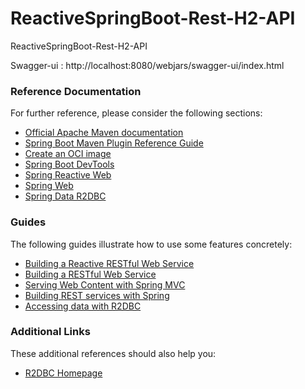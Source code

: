 # ReactiveSpringBoot-Rest-H2-API
ReactiveSpringBoot-Rest-H2-API

Swagger-ui : http://localhost:8080/webjars/swagger-ui/index.html

### Reference Documentation
For further reference, please consider the following sections:

* [Official Apache Maven documentation](https://maven.apache.org/guides/index.html)
* [Spring Boot Maven Plugin Reference Guide](https://docs.spring.io/spring-boot/docs/3.2.0/maven-plugin/reference/html/)
* [Create an OCI image](https://docs.spring.io/spring-boot/docs/3.2.0/maven-plugin/reference/html/#build-image)
* [Spring Boot DevTools](https://docs.spring.io/spring-boot/docs/3.2.0/reference/htmlsingle/index.html#using.devtools)
* [Spring Reactive Web](https://docs.spring.io/spring-boot/docs/3.2.0/reference/htmlsingle/index.html#web.reactive)
* [Spring Web](https://docs.spring.io/spring-boot/docs/3.2.0/reference/htmlsingle/index.html#web)
* [Spring Data R2DBC](https://docs.spring.io/spring-boot/docs/3.2.0/reference/htmlsingle/index.html#data.sql.r2dbc)

### Guides
The following guides illustrate how to use some features concretely:

* [Building a Reactive RESTful Web Service](https://spring.io/guides/gs/reactive-rest-service/)
* [Building a RESTful Web Service](https://spring.io/guides/gs/rest-service/)
* [Serving Web Content with Spring MVC](https://spring.io/guides/gs/serving-web-content/)
* [Building REST services with Spring](https://spring.io/guides/tutorials/rest/)
* [Accessing data with R2DBC](https://spring.io/guides/gs/accessing-data-r2dbc/)

### Additional Links
These additional references should also help you:

* [R2DBC Homepage](https://r2dbc.io)



